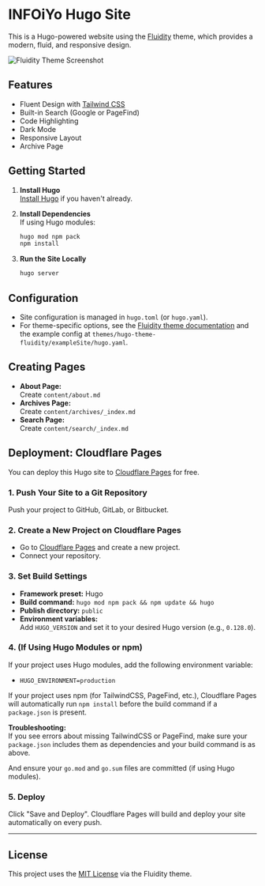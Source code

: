 # INFOiYo Hugo Site

This is a Hugo-powered website using the [Fluidity](https://themes.gohugo.io/themes/hugo-theme-fluidity/) theme, which provides a modern, fluid, and responsive design.

![Fluidity Theme Screenshot](https://raw.githubusercontent.com/wayjam/hugo-theme-fluidity/main/images/tn.png)

## Features

- Fluent Design with [Tailwind CSS](https://tailwindcss.com/)
- Built-in Search (Google or PageFind)
- Code Highlighting
- Dark Mode
- Responsive Layout
- Archive Page

## Getting Started

1. **Install Hugo**  
   [Install Hugo](https://gohugo.io/getting-started/installing/) if you haven't already.

2. **Install Dependencies**  
   If using Hugo modules:
   ```bash
   hugo mod npm pack
   npm install
   ```

3. **Run the Site Locally**
   ```bash
   hugo server
   ```

## Configuration

- Site configuration is managed in `hugo.toml` (or `hugo.yaml`).
- For theme-specific options, see the [Fluidity theme documentation](https://github.com/wayjam/hugo-theme-fluidity) and the example config at `themes/hugo-theme-fluidity/exampleSite/hugo.yaml`.

## Creating Pages

- **About Page:**  
  Create `content/about.md`
- **Archives Page:**  
  Create `content/archives/_index.md`
- **Search Page:**  
  Create `content/search/_index.md`

## Deployment: Cloudflare Pages

You can deploy this Hugo site to [Cloudflare Pages](https://pages.cloudflare.com/) for free.

### 1. Push Your Site to a Git Repository

Push your project to GitHub, GitLab, or Bitbucket.

### 2. Create a New Project on Cloudflare Pages

- Go to [Cloudflare Pages](https://pages.cloudflare.com/) and create a new project.
- Connect your repository.

### 3. Set Build Settings

- **Framework preset:** Hugo
- **Build command:** `hugo mod npm pack && npm update && hugo`
- **Publish directory:** `public`
- **Environment variables:**  
  Add `HUGO_VERSION` and set it to your desired Hugo version (e.g., `0.128.0`).

### 4. (If Using Hugo Modules or npm)

If your project uses Hugo modules, add the following environment variable:
- `HUGO_ENVIRONMENT=production`

If your project uses npm (for TailwindCSS, PageFind, etc.), Cloudflare Pages will automatically run `npm install` before the build command if a `package.json` is present.

**Troubleshooting:**  
If you see errors about missing TailwindCSS or PageFind, make sure your `package.json` includes them as dependencies and your build command is as above.

And ensure your `go.mod` and `go.sum` files are committed (if using Hugo modules).

### 5. Deploy

Click "Save and Deploy". Cloudflare Pages will build and deploy your site automatically on every push.

---

## License

This project uses the [MIT License](themes/hugo-theme-fluidity/LICENSE) via the Fluidity theme.
